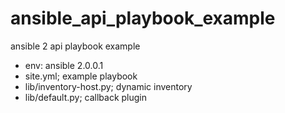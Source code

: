 # ansible_api_playbook_example
ansible 2 api playbook example

* env:  ansible 2.0.0.1
* site.yml;               example playbook
* lib/inventory-host.py;  dynamic inventory
* lib/default.py;         callback plugin


